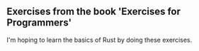 ## Exercises from the book 'Exercises for Programmers'

I'm hoping to learn the basics of Rust by doing these exercises.
